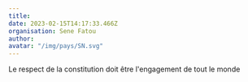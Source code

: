 ```yaml
---
title: 
date: 2023-02-15T14:17:33.466Z
organisation: Sene Fatou 
author: 
avatar: "/img/pays/SN.svg"
---
```


Le respect de la constitution doit être l'engagement de tout le monde 